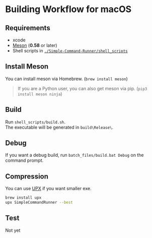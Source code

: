 # Building Workflow for macOS

## Requirements

-   xcode
-   [Meson](https://github.com/mesonbuild/meson) (**0.58** or later)
-   Shell scripts in [`./Simple-Command-Runner/shell_scripts`](../shell_scripts)

## Install Meson

You can install meson via Homebrew. (`brew install meson`)

> If you are a Python user, you can also get meson via pip. (`pip3 install meson ninja`)

## Build

Run `shell_scripts/build.sh`.  
The executable will be generated in `build\Release\`.  

## Debug

If you want a debug build, run `batch_files/build.bat Debug` on the command prompt.  

## Compression

You can use [UPX](https://github.com/upx/upx) if you want smaller exe.  

```bash
brew install upx
upx SimpleCommandRunner --best
```

## Test

Not yet
